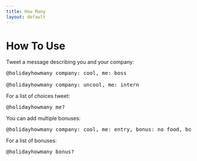 ```yaml
---
title: How Many
layout: default
---
```


How To Use
==========

Tweet a message describing you and your company:

<pre>
@holidayhowmany company: cool, me: boss

@holidayhowmany company: uncool, me: intern
</pre>

For a list of choices tweet:

<pre>
@holidayhowmany me?
</pre>

You can add multiple bonuses:

<pre>
@holidayhowmany company: cool, me: entry, bonus: no food, bonus: boss
</pre>

For a list of bonuses:

<pre>
@holidayhowmany bonus?
</pre>


